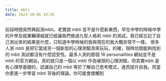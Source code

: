```yaml
---
title: mbti
date: 2023-10-06 19:35
---
```

前段時間突然興起測mbti。老實說 mbti 並不是什麼新東西，早在中學的時候中學的升學及就業輔導組就已經讓我們做過九型人格和 mbti 的測試。我已經忘記了自己測出來的結果是什麼，只知道中學時候的我與現在的我大概非常不一樣。
很多人測 mbti 是把它當成另一個新型的心理測驗測來玩玩，的確，現時坊間能夠找到的 mbti 測試都沒有什麼認受性。最多人測的那個 16 personalities 網站並不是 mbti 的官方網站，真的就只是一個以 mbti 作為噱頭的心理測驗。但其實mbti 是有心理學基礎的，認識自己的 mbti 等於了解自己思考模式，進而提升自我。而當你更進一步學習 mbti 背後的理論，你可能會接觸到